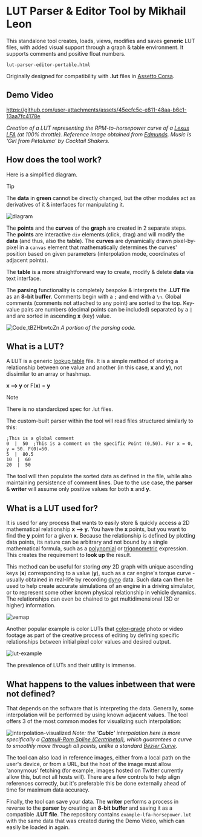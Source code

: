 # LUT Parser & Editor Tool by Mikhail Leon

This standalone tool creates, loads, views, modifies and saves **generic** LUT files, with added visual support through a graph & table environment. It supports comments and positive float numbers.

`lut-parser-editor-portable.html`

Originally designed for compatibility with **.lut** files in [Assetto Corsa](https://en.wikipedia.org/wiki/Assetto_Corsa).

## Demo Video
https://github.com/user-attachments/assets/45ecfc5c-e811-48aa-b6c1-13aa7fc4178e

*Creation of a LUT representing the RPM-to-horsepower curve of a [Lexus LFA](https://en.wikipedia.org/wiki/Lexus_LFA) (at 100% throttle). Reference image obtained from [Edmunds](https://www.edmunds.com/car-reviews/track-tests/2012-lexus-lfa-dyno-tested.html). Music is 'Girl from Petaluma' by Cocktail Shakers.*

## How does the tool work?

Here is a simplified diagram.
> [!TIP]
> The **data** in **green** cannot be directly changed, but the other modules act as derivatives of it & interfaces for manipulating it.

![diagram](https://github.com/user-attachments/assets/a04c8d16-b521-46f1-af82-366ff9683058)


The **points** and the **curves** of the **graph** are created in 2 separate steps. The **points** are interactive `div` elements (click, drag) and will modify the **data** (and thus, also the **table**). The **curves** are dynamically drawn pixel-by-pixel in a `canvas` element that mathematically determines the curves' position based on given parameters (interpolation mode, coordinates of adjacent points).

The **table** is a more straightforward way to create, modify & delete **data** via text interface.

The **parsing** functionality is completely bespoke & interprets the **.LUT file** as an **8-bit buffer**. Comments begin with a `;` and end with a `\n`. Global comments (comments not attached to any point) are sorted to the top. Key-value pairs are numbers (decimal points can be included) separated by a `|` and are sorted in ascending **x** (key) value.

![Code_tBZHbwtcZn](https://github.com/user-attachments/assets/ba45feb9-025c-405e-a7bb-a1e459d6284d)
*A portion of the parsing code.*

## What is a LUT?

A LUT is a generic [lookup table](https://en.wikipedia.org/wiki/Lookup_table) file. It is a simple method of storing a relationship between one value and another (in this case, **x** and **y**), not dissimilar to an array or hashmap.

**x --> y** or F(**x**) = **y**

> [!NOTE]
> There is no standardized spec for .lut files.

The custom-built parser within the tool will read files structured similarly to this:
```
;This is a global comment
0  |  50  ;This is a comment on the specific Point (0,50). For x = 0, y = 50. F(0)=50.
5  |  80.5
10  |  60
20  |  50
```
The tool will then populate the sorted data as defined in the file, while also maintaining persistence of comment lines.
Due to the use case, the **parser** & **writer** will assume only positive values for both **x** and **y**.

## What is a LUT used for?

It is used for any process that wants to easily store & quickly access a 2D mathematical relationship **x --> y**. You have the **x** points, but you want to find the **y** point for a given **x**. Because the relationship is defined by plotting data points, its nature can be arbitrary and not bound by a single mathematical formula, such as a [polynomial](https://en.wikipedia.org/wiki/Polynomial) or [trigonometric](https://en.wikipedia.org/wiki/Trigonometric_functions) expression. This creates the requirement to **look up** the result.

This method can be useful for storing *any* 2D graph with unique ascending keys (**x**) corresponding to a value (**y**), such as a car engine's torque curve - usually obtained in real-life by recording [dyno](https://en.wikipedia.org/wiki/Dynamometer) data. Such data can then be used to help create accurate simulations of an engine in a driving simulator, or to represent some other known physical relationship in vehicle dynamics. The relationships can even be chained to get multidimensional (3D or higher) information.

![vemap](https://github.com/user-attachments/assets/240fc3f4-2714-4e4e-9515-4d00558ead81)


Another popular example is color LUTs that [color-grade](https://en.wikipedia.org/wiki/Color_grading) photo or video footage as part of the creative process of editing by defining specific relationships between initial pixel color values and desired output.

![lut-example](https://github.com/user-attachments/assets/9f06ba11-9a68-4301-8a2a-313659b2fe80)

The prevalence of LUTs and their utility is immense.

## What happens to the values inbetween that were not defined?

That depends on the software that is interpreting the data. Generally, some interpolation will be performed by using known adjacent values. The tool offers 3 of the most common modes for visualizing such interpolation:

![interpolation-visualized](https://github.com/user-attachments/assets/039ef647-9107-4a08-8d14-0ae29ee881d8)
*Note: the '**Cubic**' interpolation here is more specifically a [Catmull-Rom Spline (Centripetal)](https://en.wikipedia.org/wiki/Centripetal_Catmull%E2%80%93Rom_spline), which guarantees a curve to smoothly move through all points, unlike a standard [Bézier Curve](https://en.wikipedia.org/wiki/B%C3%A9zier_curve).*


The tool can also load in reference images, either from a local path on the user's device, or from a URL, but the host of the image must allow 'anonymous' fetching (for example, images hosted on Twitter currently allow this, but not all hosts will). There are a few controls to help align references correctly, but it's preferable this be done externally ahead of time for maximum data accuracy.

Finally, the tool can save your data. The **writer** performs a process in reverse to the **parser** by creating an **8-bit buffer** and saving it as a compatible **.LUT file**. The repository contains `example-lfa-horsepower.lut` with the same data that was created during the Demo Video, which can easily be loaded in again.
